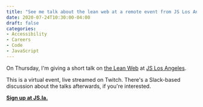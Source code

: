```yaml
---
title: "See me talk about the lean web at a remote event from JS Los Angeles"
date: 2020-07-24T10:30:00-04:00
draft: false
categories:
- Accessibility
- Careers
- Code
- JavaScript
---
```


On Thursday, I'm giving a short talk on [the Lean Web](https://leanweb.dev) at [JS Los Angeles](https://js.la/).

This is a virtual event, live streamed on Twitch. There's a Slack-based discussion about the talks afterwards, if you're interested.

**[Sign up at JS.la.](https://js.la/)**